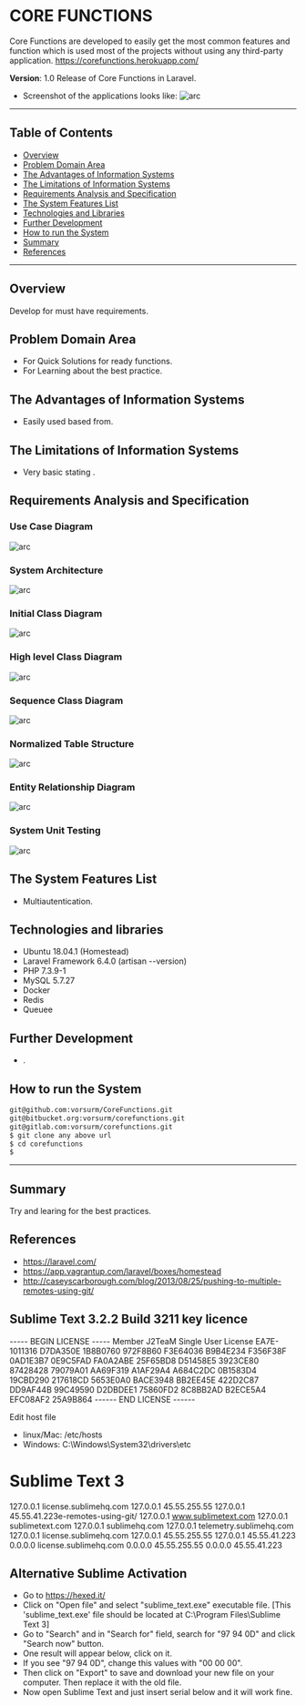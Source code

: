 # CORE FUNCTIONS

Core Functions are developed to easily get the most common features and function which is used most of the projects without using any third-party application. https://corefunctions.herokuapp.com/

**Version**: 1.0 Release of Core Functions in Laravel.

- Screenshot of the applications looks like:
![arc](final_interface.jpg?raw=true 'core function')

---

## Table of Contents

- [Overview](#overview)
- [Problem Domain Area](#problem-Domain-Area)
- [The Advantages of Information Systems](#The-Advantages-of-Information-Systems)
- [The Limitations of Information Systems](#The-Limitations-of-Information-Systems)
- [Requirements Analysis and Specification](#Requirements-Analysis-and-Specification)
- [The System Features List](#system-features-list)
- [Technologies and Libraries](#technologies-and-libraries)
- [Further Development](#further-development)
- [How to run the System](#how-to-run-the-system)
- [Summary](#summary)
- [References](#references)

---

## Overview

Develop for must have requirements.

## Problem Domain Area

- For Quick Solutions for ready functions.
- For Learning about the best practice.

## The Advantages of Information Systems

- Easily used based from.

## The Limitations of Information Systems

- Very basic stating .

## Requirements Analysis and Specification

### Use Case Diagram

![arc](diagrams/use_case_diagram.jpg?raw=true ' USE Case Diagram ')

### System Architecture

![arc](diagrams/system_architecture_diagram.jpg?raw=true 'System Architecture Diagram ')

### Initial Class Diagram

![arc](diagrams/initial_class_diagram.jpg?raw=true 'Initial Class Diagram ')

### High level Class Diagram

![arc](diagrams/high_level_class_diagram.jpg?raw=true ' High level Diagram ')

### Sequence Class Diagram

![arc](diagrams/sequence_diagram.jpg?raw=true ' Sequence Class Diagram ')

### Normalized Table Structure

![arc](diagrams/data_model.jpg?raw=true ' Data Model ')

### Entity Relationship Diagram

![arc](diagrams/erd_diagram.jpg?raw=true ' ERD Diagram ')

### System Unit Testing

![arc](diagrams/unit_testing.jpg?raw=true ' ERD Diagram ')

## The System Features List

- Multiautentication.

## Technologies and libraries

- Ubuntu 18.04.1 (Homestead)
- Laravel Framework 6.4.0 (artisan --version)
- PHP 7.3.9-1
- MySQL 5.7.27
- Docker
- Redis
- Queuee 

## Further Development

- .

## How to run the System

```sh
git@github.com:vorsurm/CoreFunctions.git
git@bitbucket.org:vorsurm/corefunctions.git
git@gitlab.com:vorsurm/corefunctions.git
$ git clone any above url 
$ cd corefunctions
$ 

```

---

## Summary

Try and learing for the best practices.

## References

- https://laravel.com/
- https://app.vagrantup.com/laravel/boxes/homestead
- http://caseyscarborough.com/blog/2013/08/25/pushing-to-multiple-remotes-using-git/


## Sublime Text 3.2.2 Build 3211 key licence 

----- BEGIN LICENSE -----
Member J2TeaM
Single User License
EA7E-1011316
D7DA350E 1B8B0760 972F8B60 F3E64036
B9B4E234 F356F38F 0AD1E3B7 0E9C5FAD
FA0A2ABE 25F65BD8 D51458E5 3923CE80
87428428 79079A01 AA69F319 A1AF29A4
A684C2DC 0B1583D4 19CBD290 217618CD
5653E0A0 BACE3948 BB2EE45E 422D2C87
DD9AF44B 99C49590 D2DBDEE1 75860FD2
8C8BB2AD B2ECE5A4 EFC08AF2 25A9B864
------ END LICENSE ------


Edit host file
- linux/Mac: /etc/hosts
- Windows: C:\Windows\System32\drivers\etc

# Sublime Text 3
127.0.0.1 license.sublimehq.com
127.0.0.1 45.55.255.55
127.0.0.1 45.55.41.223e-remotes-using-git/
127.0.0.1 www.sublimetext.com
127.0.0.1 sublimetext.com
127.0.0.1 sublimehq.com
127.0.0.1 telemetry.sublimehq.com
127.0.0.1 license.sublimehq.com
127.0.0.1 45.55.255.55
127.0.0.1 45.55.41.223
0.0.0.0 license.sublimehq.com
0.0.0.0 45.55.255.55
0.0.0.0 45.55.41.223

## Alternative Sublime Activation
- Go to https://hexed.it/
- Click on "Open file" and select "sublime_text.exe" executable file. [This 'sublime_text.exe' file should be located at C:\Program Files\Sublime Text 3]
- Go to "Search" and in "Search for" field, search for "97 94 0D" and click "Search now" button.
- One result will appear below, click on it.
- If you see "97 94 0D", change this values with "00 00 00".
- Then click on "Export" to save and download your new file on your computer. Then replace it with the old file.
- Now open Sublime Text and just insert serial below and it will work fine.


